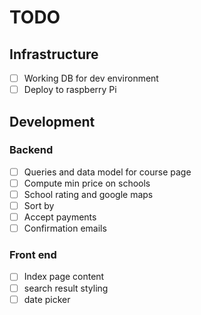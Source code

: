 
# TODO

## Infrastructure

- [ ] Working DB for dev environment
- [ ] Deploy to raspberry Pi

## Development

### Backend
- [ ] Queries and data model for course page
- [ ] Compute min price on schools
- [ ] School rating and google maps
- [ ] Sort by
- [ ] Accept payments
- [ ] Confirmation emails

### Front end
- [ ] Index page content
- [ ] search result styling
- [ ] date picker
